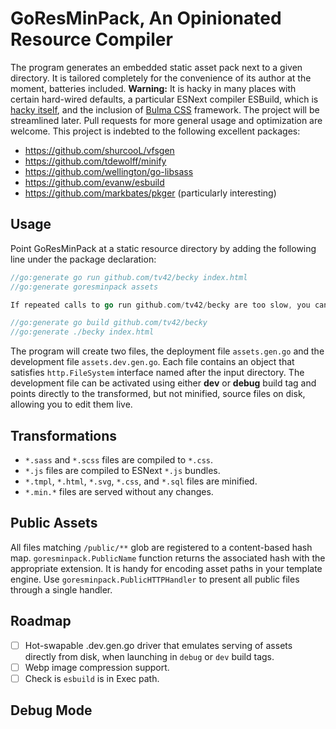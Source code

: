 # GoResMinPack, An Opinionated Resource Compiler

The program generates an embedded static asset pack next to a given directory. It is tailored completely for the convenience of its author at the moment, batteries included. **Warning:** It is hacky in many places with certain hard-wired defaults, a particular ESNext compiler ESBuild, which is [hacky itself](https://github.com/evanw/esbuild/issues/13#issuecomment-587111778), and the inclusion of [Bulma CSS][bulma] framework. The project will be streamlined later. Pull requests for more general usage and optimization are welcome. This project is indebted to the following excellent packages:

- https://github.com/shurcooL/vfsgen
- https://github.com/tdewolff/minify
- https://github.com/wellington/go-libsass
- https://github.com/evanw/esbuild
- https://github.com/markbates/pkger (particularly interesting)

## Usage
Point GoResMinPack at a static resource directory by adding the following line under the package declaration:
``` go
//go:generate go run github.com/tv42/becky index.html
//go:generate goresminpack assets

If repeated calls to go run github.com/tv42/becky are too slow, you can build it once and run from there:

//go:generate go build github.com/tv42/becky
//go:generate ./becky index.html

```
The program will create two files, the deployment file `assets.gen.go` and the development file `assets.dev.gen.go`. Each file contains an object that satisfies `http.FileSystem` interface named after the input directory. The development file can be activated using either **dev** or **debug** build tag and points directly to the transformed, but not minified, source files on disk, allowing you to edit them live.

## Transformations
- `*.sass` and `*.scss` files are compiled to `*.css`.
- `*.js` files are compiled to ESNext `*.js` bundles.
- `*.tmpl`, `*.html`, `*.svg`, `*.css`, and `*.sql` files are minified.
- `*.min.*` files are served without any changes.

## Public Assets
All files matching `/public/**` glob are registered to a content-based hash map. `goresminpack.PublicName` function returns the associated hash with the appropriate extension. It is handy for encoding asset paths in your template engine. Use `goresminpack.PublicHTTPHandler` to present all public files through a single handler.

## Roadmap
- [ ] Hot-swapable <directory>.dev.gen.go driver that emulates serving of assets directly from disk, when launching in `debug` or `dev` build tags.
- [ ] Webp image compression support.
- [ ] Check is `esbuild` is in Exec path.

## Debug Mode

[bulma]: https://github.com/jgthms/bulma
